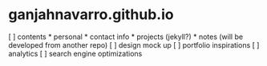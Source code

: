 # ganjahnavarro.github.io

[ ] contents
    * personal
    * contact info
    * projects (jekyll?)
    * notes (will be developed from another repo)
[ ] design mock up
[ ] portfolio inspirations
[ ] analytics
[ ] search engine optimizations
